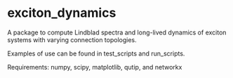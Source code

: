 # exciton_dynamics
A package to compute Lindblad spectra and long-lived dynamics of exciton systems
with varying connection topologies.

Examples of use can be found in test_scripts and run_scripts.

Requirements:
numpy, scipy, matplotlib, qutip, and networkx
